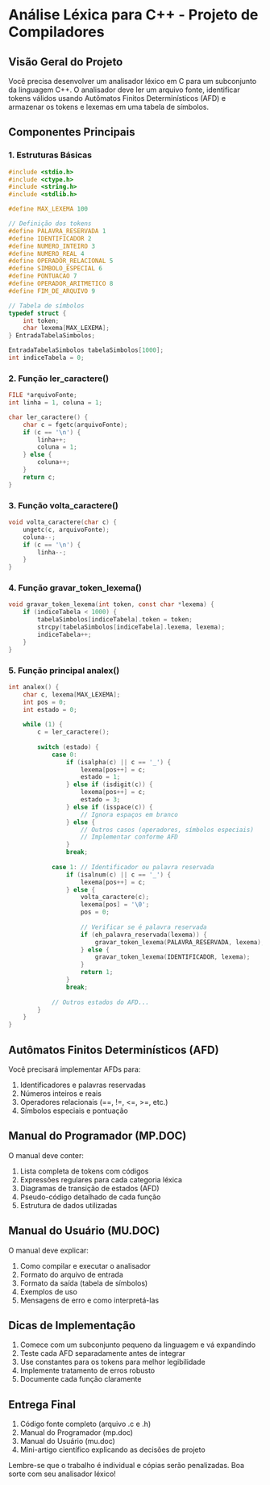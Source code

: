 # Análise Léxica para C++ - Projeto de Compiladores

## Visão Geral do Projeto

Você precisa desenvolver um analisador léxico em C para um subconjunto da linguagem C++. O analisador deve ler um arquivo fonte, identificar tokens válidos usando Autômatos Finitos Determinísticos (AFD) e armazenar os tokens e lexemas em uma tabela de símbolos.

## Componentes Principais

### 1. Estruturas Básicas

```c
#include <stdio.h>
#include <ctype.h>
#include <string.h>
#include <stdlib.h>

#define MAX_LEXEMA 100

// Definição dos tokens
#define PALAVRA_RESERVADA 1
#define IDENTIFICADOR 2
#define NUMERO_INTEIRO 3
#define NUMERO_REAL 4
#define OPERADOR_RELACIONAL 5
#define SIMBOLO_ESPECIAL 6
#define PONTUACAO 7
#define OPERADOR_ARITMETICO 8
#define FIM_DE_ARQUIVO 9

// Tabela de símbolos
typedef struct {
    int token;
    char lexema[MAX_LEXEMA];
} EntradaTabelaSimbolos;

EntradaTabelaSimbolos tabelaSimbolos[1000];
int indiceTabela = 0;
```

### 2. Função ler_caractere()

```c
FILE *arquivoFonte;
int linha = 1, coluna = 1;

char ler_caractere() {
    char c = fgetc(arquivoFonte);
    if (c == '\n') {
        linha++;
        coluna = 1;
    } else {
        coluna++;
    }
    return c;
}
```

### 3. Função volta_caractere()

```c
void volta_caractere(char c) {
    ungetc(c, arquivoFonte);
    coluna--;
    if (c == '\n') {
        linha--;
    }
}
```

### 4. Função gravar_token_lexema()

```c
void gravar_token_lexema(int token, const char *lexema) {
    if (indiceTabela < 1000) {
        tabelaSimbolos[indiceTabela].token = token;
        strcpy(tabelaSimbolos[indiceTabela].lexema, lexema);
        indiceTabela++;
    }
}
```

### 5. Função principal analex()

```c
int analex() {
    char c, lexema[MAX_LEXEMA];
    int pos = 0;
    int estado = 0;
    
    while (1) {
        c = ler_caractere();
        
        switch (estado) {
            case 0:
                if (isalpha(c) || c == '_') {
                    lexema[pos++] = c;
                    estado = 1;
                } else if (isdigit(c)) {
                    lexema[pos++] = c;
                    estado = 3;
                } else if (isspace(c)) {
                    // Ignora espaços em branco
                } else {
                    // Outros casos (operadores, símbolos especiais)
                    // Implementar conforme AFD
                }
                break;
                
            case 1: // Identificador ou palavra reservada
                if (isalnum(c) || c == '_') {
                    lexema[pos++] = c;
                } else {
                    volta_caractere(c);
                    lexema[pos] = '\0';
                    pos = 0;
                    
                    // Verificar se é palavra reservada
                    if (eh_palavra_reservada(lexema)) {
                        gravar_token_lexema(PALAVRA_RESERVADA, lexema);
                    } else {
                        gravar_token_lexema(IDENTIFICADOR, lexema);
                    }
                    return 1;
                }
                break;
                
            // Outros estados do AFD...
        }
    }
}
```

## Autômatos Finitos Determinísticos (AFD)

Você precisará implementar AFDs para:
1. Identificadores e palavras reservadas
2. Números inteiros e reais
3. Operadores relacionais (==, !=, <=, >=, etc.)
4. Símbolos especiais e pontuação

## Manual do Programador (MP.DOC)

O manual deve conter:
1. Lista completa de tokens com códigos
2. Expressões regulares para cada categoria léxica
3. Diagramas de transição de estados (AFD)
4. Pseudo-código detalhado de cada função
5. Estrutura de dados utilizadas

## Manual do Usuário (MU.DOC)

O manual deve explicar:
1. Como compilar e executar o analisador
2. Formato do arquivo de entrada
3. Formato da saída (tabela de símbolos)
4. Exemplos de uso
5. Mensagens de erro e como interpretá-las

## Dicas de Implementação

1. Comece com um subconjunto pequeno da linguagem e vá expandindo
2. Teste cada AFD separadamente antes de integrar
3. Use constantes para os tokens para melhor legibilidade
4. Implemente tratamento de erros robusto
5. Documente cada função claramente

## Entrega Final

1. Código fonte completo (arquivo .c e .h)
2. Manual do Programador (mp.doc)
3. Manual do Usuário (mu.doc)
4. Mini-artigo científico explicando as decisões de projeto

Lembre-se que o trabalho é individual e cópias serão penalizadas. Boa sorte com seu analisador léxico!

